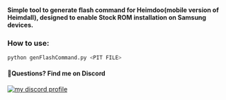 <h4>Simple tool to generate flash command for Heimdoo(mobile version of Heimdall), designed to enable Stock ROM installation on Samsung devices.</h4>

<h3>How to use:</h3>

```py
python genFlashCommand.py <PIT FILE>
  ```
<h4>💭Questions? Find me on Discord</h4>

<a href="discordapp.com/users/951263301147435029" target="_blank">

 <img src="https://dcbadge.vercel.app/api/shield/951263301147435029" alt="my discord profile" max-height="25em" max-width="80px"/>
 
</a>
